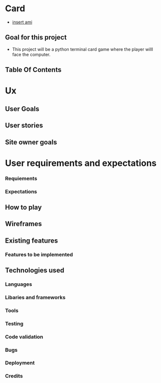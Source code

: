 # Card 
* [insert ami]()
## Goal for this project
* This project will be a python terminal card game where the player willl face the computer.
## Table Of Contents

# Ux
## User Goals
## User stories
## Site owner goals
##
# User requirements and expectations
### Requiements
### Expectations
## How to play
## Wireframes
## Existing features
### Features to be implemented
## Technologies used
### Languages
### Libaries and frameworks
### Tools
### Testing
### Code validation
### Bugs
### Deployment
### Credits